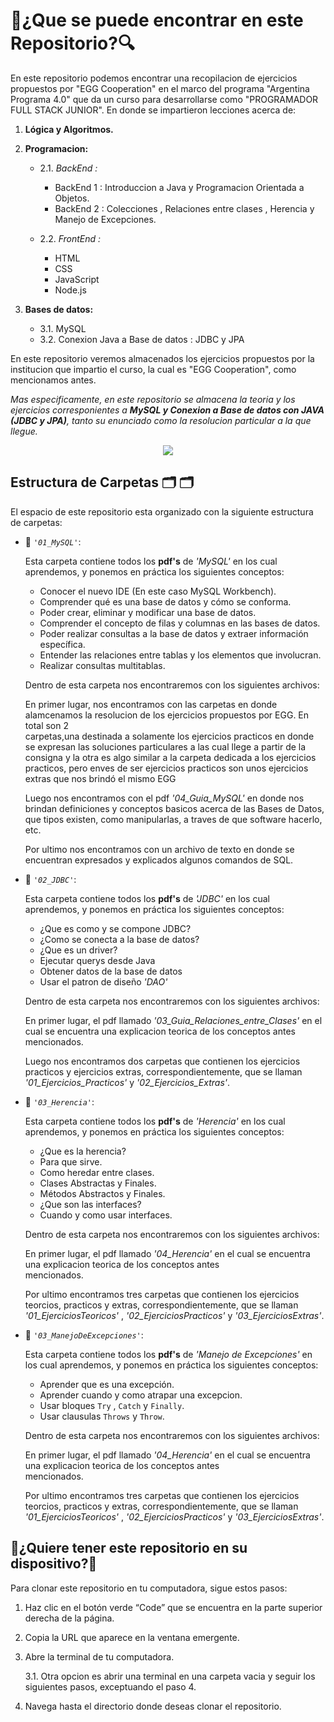 # 🔎¿Que se puede encontrar en este Repositorio?🔍

En este repositorio podemos encontrar una recopilacion de ejercicios propuestos por "EGG Cooperation" en el marco del programa "Argentina Programa 4.0" que  da un curso para desarrollarse como "PROGRAMADOR FULL STACK JUNIOR". En donde se impartieron lecciones acerca de:

1. **Lógica y Algoritmos.**

2. **Programacion:**
   + 2.1. *BackEnd :*
        + BackEnd 1 : Introduccion a Java y Programacion Orientada a Objetos.
        + BackEnd 2 : Colecciones , Relaciones entre clases , Herencia y Manejo de Excepciones.
       
   + 2.2. *FrontEnd :*
        + HTML
        + CSS
        + JavaScript
        + Node.js
      
3. **Bases de datos:**
    + 3.1. MySQL
    + 3.2. Conexion Java a Base de datos : JDBC y JPA

En este repositorio veremos almacenados los ejercicios propuestos por la institucion que impartio el curso, la cual es "EGG Cooperation", como mencionamos antes.

*Mas especificamente, en este repositorio se almacena la teoria y los ejercicios corresponientes a **MySQL y Conexion a Base de datos con JAVA (JDBC y JPA)**, tanto su enunciado como la resolucion particular a la que llegue.*

<p align="center">
  <img src="https://i.postimg.cc/hGXFf9hh/ARGENTINA-PROGRAMA-4-0-My-SQL-y-Conexion-a-Base-de-Datos.png" />
</p>

## Estructura de Carpetas 🗂 🗂

El espacio de este repositorio esta organizado con la siguiente estructura de carpetas:

+ 📂 *`'01_MySQL'`*:
    
    Esta carpeta contiene todos los **pdf's** de *'MySQL'* en los cual aprendemos, y ponemos en práctica los siguientes conceptos:

    * Conocer el nuevo IDE (En este caso MySQL Workbench).
    * Comprender qué es una base de datos y cómo se conforma.
    * Poder crear, eliminar y modificar una base de datos.
    * Comprender el concepto de filas y columnas en las bases de datos.
    * Poder realizar consultas a la base de datos y extraer información específica.
    * Entender las relaciones entre tablas y los elementos que involucran.
    * Realizar consultas multitablas.
  
    Dentro de esta carpeta nos encontraremos con los siguientes archivos:
    
    En primer lugar, nos encontramos con las carpetas en donde alamcenamos la resolucion de los ejercicios propuestos por EGG. En total son 2       
    carpetas,una destinada a solamente los ejercicios practicos en donde se expresan las soluciones particulares a las cual llege a partir de la    
    consigna y la otra es algo similar a la carpeta dedicada a los ejercicios practicos, pero enves de ser ejercicios practicos son unos 
    ejercicios extras que nos brindó el mismo EGG
  
    Luego nos encontramos con el pdf *'04_Guia_MySQL'* en donde nos brindan definiciones y conceptos basicos acerca de las Bases de Datos, que 
    tipos existen, como manipularlas, a traves de que software hacerlo, etc.

    Por ultimo nos encontramos con un archivo de texto en donde se encuentran expresados y explicados algunos comandos de SQL.

+ 📂 *`'02_JDBC'`*: 

    Esta carpeta contiene todos los **pdf's** de *'JDBC'* en los cual aprendemos, y ponemos en práctica los siguientes conceptos:

    + ¿Que es como y se compone JDBC?
    + ¿Como se conecta a la base de datos?
    + ¿Que es un driver?
    + Ejecutar querys desde Java
    + Obtener datos de la base de datos
    + Usar el patron de diseño *'DAO'*

    Dentro de esta carpeta nos encontraremos con los siguientes archivos:
    
    En primer lugar, el pdf llamado *'03_Guia_Relaciones_entre_Clases'* en el cual se encuentra una explicacion teorica de los conceptos antes       
    mencionados.

    Luego nos encontramos dos carpetas que contienen los ejercicios practicos y ejercicios extras, correspondientemente, que se llaman 
    *'01_Ejercicios_Practicos'* y *'02_Ejercicios_Extras'*.

+ 📂 *`'03_Herencia'`*: 

    Esta carpeta contiene todos los **pdf's** de *'Herencia'* en los cual aprendemos, y ponemos en práctica los siguientes conceptos:

    + ¿Que es la herencia?
    + Para que sirve.
    + Como heredar entre clases.
    + Clases Abstractas y Finales.
    + Métodos Abstractos y Finales.
    + ¿Que son las interfaces?
    + Cuando y como usar interfaces.

    Dentro de esta carpeta nos encontraremos con los siguientes archivos:
    
    En primer lugar, el pdf llamado *'04_Herencia'* en el cual se encuentra una explicacion teorica de los conceptos antes    
    mencionados.

    Por ultimo encontramos tres carpetas que contienen los ejercicios teorcios, practicos y extras, correspondientemente, que se llaman 
    *'01_EjerciciosTeoricos'* , *'02_EjerciciosPracticos'* y *'03_EjerciciosExtras'*.

+ 📂 *`'03_ManejoDeExcepciones'`*: 

    Esta carpeta contiene todos los **pdf's** de *'Manejo de Excepciones'* en los cual aprendemos, y ponemos en práctica los siguientes conceptos:

    + Aprender que es una excepción.
    + Aprender cuando y como atrapar una excepcion.
    + Usar bloques `Try` , `Catch` y `Finally`.
    + Usar clausulas `Throws` y `Throw`.

    Dentro de esta carpeta nos encontraremos con los siguientes archivos:
    
    En primer lugar, el pdf llamado *'04_Herencia'* en el cual se encuentra una explicacion teorica de los conceptos antes    
    mencionados.

    Por ultimo encontramos tres carpetas que contienen los ejercicios teorcios, practicos y extras, correspondientemente, que se llaman 
    *'01_EjerciciosTeoricos'* , *'02_EjerciciosPracticos'* y *'03_EjerciciosExtras'*.

## 📝¿Quiere tener este repositorio en su dispositivo?📝

Para clonar este repositorio en tu computadora, sigue estos pasos:

1. Haz clic en el botón verde “Code” que se encuentra en la parte superior derecha de la página.

2. Copia la URL que aparece en la ventana emergente.

3. Abre la terminal de tu computadora.
    
    3.1. Otra opcion es abrir una terminal en una carpeta vacia y  seguir los siguientes pasos, exceptuando el paso 4.

4. Navega hasta el directorio donde deseas clonar el repositorio.
